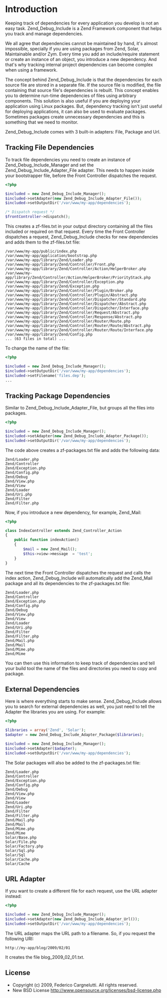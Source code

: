# Introduction

Keeping track of dependencies for every application you develop is not an easy task. Zend_Debug_Include is a Zend Framework component that helps you track and manage dependencies.

We all agree that dependencies cannot be maintained by hand, it's almost impossible, specially if you are using packages from Zend, Solar, Maintainable and/or Zym. Every time you add an include/require statement or create an instance of an object, you introduce a new dependency. And that's why tracking internal project dependencies can become complex when using a framework.

The concept behind Zend_Debug_Include is that the dependencies for each source file are stored in a separate file. If the source file is modified, the file containing that source file's dependencies is rebuilt. This concept enables you to determine run-time dependencies of files using arbitrary components. This solution is also useful if you are deploying your application using Linux packages. But, dependency tracking isn't just useful for deploying applications, it can also be used to evaluate packages. Sometimes packages create unnecessary dependencies and this is something that we need to monitor.

Zend_Debug_Include comes with 3 built-in adapters: File, Package and Url.

## Tracking File Dependencies

To track file dependencies you need to create an instance of Zend_Debug_Include_Manager and set the Zend_Debug_Include_Adapter_File adapter. This needs to happen inside your bootstrapper file, before the Front Controller dispatches the request.

```php
<?php

$included = new Zend_Debug_Include_Manager();
$included->setAdapter(new Zend_Debug_Include_Adapter_File());
$included->setOutputDir('/var/www/my-app/dependencies');

/* Dispatch request */
$frontController->dispatch();
```

This creates a zf-files.txt in your output directory containing all the files included or required on that request. Every time the Front Controller dispatches a request, Zend_Debug_Include checks for new dependencies and adds them to the zf-files.txt file:

```
/var/www/my-app/public/index.php
/var/www/my-app/application/bootstrap.php
/var/www/my-app/library/Zend/Loader.php
/var/www/my-app/library/Zend/Controller/Front.php
/var/www/my-app/library/Zend/Controller/Action/HelperBroker.php
/var/www/my-app/library/Zend/Controller/Action/HelperBroker/PriorityStack.php
/var/www/my-app/library/Zend/Controller/Exception.php
/var/www/my-app/library/Zend/Exception.php
/var/www/my-app/library/Zend/Controller/Plugin/Broker.php
/var/www/my-app/library/Zend/Controller/Plugin/Abstract.php
/var/www/my-app/library/Zend/Controller/Dispatcher/Standard.php
/var/www/my-app/library/Zend/Controller/Dispatcher/Abstract.php
/var/www/my-app/library/Zend/Controller/Dispatcher/Interface.php
/var/www/my-app/library/Zend/Controller/Request/Abstract.php
/var/www/my-app/library/Zend/Controller/Response/Abstract.php
/var/www/my-app/library/Zend/Controller/Router/Route.php
/var/www/my-app/library/Zend/Controller/Router/Route/Abstract.php
/var/www/my-app/library/Zend/Controller/Router/Route/Interface.php
/var/www/my-app/library/Zend/Config.php
... (63 files in total) ...
```

To change the name of the file:

```php
<?php

$included = new Zend_Debug_Include_Manager();
$included->setOutputDir('/var/www/my-app/dependencies');
$included->setFilename('files.dep');
...
```

## Tracking Package Dependencies

Similar to Zend_Debug_Include_Adapter_File, but groups all the files into packages.

```php
<?php

$included = new Zend_Debug_Include_Manager();
$included->setAdapter(new Zend_Debug_Include_Adapter_Package());
$included->setOutputDir('/var/www/my-app/dependencies');
```

The code above creates a zf-packages.txt file and adds the following data:

```
Zend/Loader.php
Zend/Controller
Zend/Exception.php
Zend/Config.php
Zend/Debug
Zend/View.php
Zend/View
Zend/Loader
Zend/Uri.php
Zend/Filter
Zend/Filter.php
```

Now, if you introduce a new dependency, for example, Zend_Mail:

```php
<?php

class IndexController extends Zend_Controller_Action
{
    public function indexAction()
    {
        $mail = new Zend_Mail();
        $this->view->message  = 'test';
    }
}
```

The next time the Front Controller dispatches the request and calls the index action, Zend_Debug_Include will automatically add the Zend_Mail package and all its dependencies to the zf-packages.txt file:

```
Zend/Loader.php
Zend/Controller
Zend/Exception.php
Zend/Config.php
Zend/Debug
Zend/View.php
Zend/View
Zend/Loader
Zend/Uri.php
Zend/Filter
Zend/Filter.php
Zend/Mail.php
Zend/Mail
Zend/Mime.php
Zend/Mime
```

You can then use this information to keep track of dependencies and tell your build tool the name of the files and directories you need to copy and package.

## External Dependencies

Here is where everything starts to make sense. Zend_Debug_Include allows you to search for external dependencies as well, you just need to tell the Adapter the libraries you are using. For example:

```php
<?php

$libraries = array('Zend', 'Solar');
$adapter = new Zend_Debug_Include_Adapter_Package($libraries);

$included = new Zend_Debug_Include_Manager();
$included->setAdapter($adapter);
$included->setOutputDir('/var/www/my-app/dependencies');
```

The Solar packages will also be added to the zf-packages.txt file:

```
Zend/Loader.php
Zend/Controller
Zend/Exception.php
Zend/Config.php
Zend/Debug
Zend/View.php
Zend/View
Zend/Loader
Zend/Uri.php
Zend/Filter
Zend/Filter.php
Zend/Mail.php
Zend/Mail
Zend/Mime.php
Zend/Mime
Solar/Base.php
Solar/File.php
Solar/Factory.php
Solar/Sql.php
Solar/Sql
Solar/Cache.php
Solar/Cache
```

## URL Adapter

If you want to create a different file for each request, use the URL adapter instead:

```php
<?php

$included = new Zend_Debug_Include_Manager();
$included->setAdapter(new Zend_Debug_Include_Adapter_Url());
$included->setOutputDir('/var/www/my-app/dependencies');
```

The URL adapter maps the URL path to a filename. So, if you request the following URI:

```
http://my-app/blog/2009/02/01
```

It creates the file blog_2009_02_01.txt.

## License

- Copyright (c) 2009, Federico Cargnelutti. All rights reserved.
- New BSD License http://www.opensource.org/licenses/bsd-license.php
